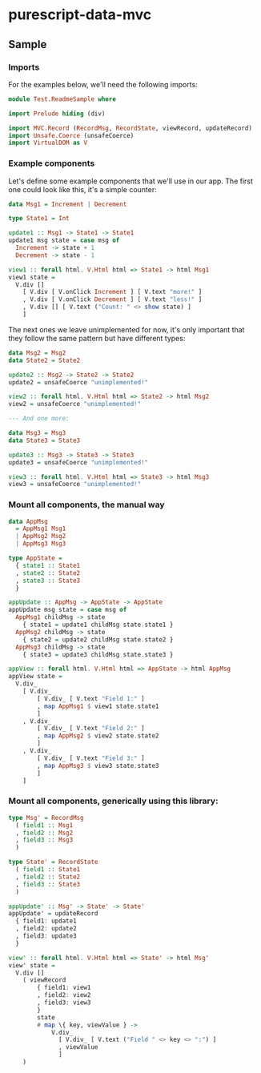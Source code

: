 # purescript-data-mvc

## Sample
### Imports
For the examples below, we'll need the following imports:


```hs
module Test.ReadmeSample where

import Prelude hiding (div)

import MVC.Record (RecordMsg, RecordState, viewRecord, updateRecord)
import Unsafe.Coerce (unsafeCoerce)
import VirtualDOM as V
```

### Example components
Let's define some example components that we'll use in our app.
The first one could look like this, it's a simple counter:


```hs
data Msg1 = Increment | Decrement

type State1 = Int

update1 :: Msg1 -> State1 -> State1
update1 msg state = case msg of
  Increment -> state + 1
  Decrement -> state - 1

view1 :: forall html. V.Html html => State1 -> html Msg1
view1 state =
  V.div []
    [ V.div [ V.onClick Increment ] [ V.text "more!" ]
    , V.div [ V.onClick Decrement ] [ V.text "less!" ]
    , V.div [] [ V.text ("Count: " <> show state) ]
    ]
```

The next ones we leave unimplemented for now, it's only important that they 
follow the same pattern but have different types:


```hs
data Msg2 = Msg2
data State2 = State2

update2 :: Msg2 -> State2 -> State2
update2 = unsafeCoerce "unimplemented!"

view2 :: forall html. V.Html html => State2 -> html Msg2
view2 = unsafeCoerce "unimplemented!"

--- And one more:

data Msg3 = Msg3
data State3 = State3

update3 :: Msg3 -> State3 -> State3
update3 = unsafeCoerce "unimplemented!"

view3 :: forall html. V.Html html => State3 -> html Msg3
view3 = unsafeCoerce "unimplemented!"
```

### Mount all components, the manual way


```hs
data AppMsg
  = AppMsg1 Msg1
  | AppMsg2 Msg2
  | AppMsg3 Msg3

type AppState =
  { state1 :: State1
  , state2 :: State2
  , state3 :: State3
  }

appUpdate :: AppMsg -> AppState -> AppState
appUpdate msg state = case msg of
  AppMsg1 childMsg -> state
    { state1 = update1 childMsg state.state1 }
  AppMsg2 childMsg -> state
    { state2 = update2 childMsg state.state2 }
  AppMsg3 childMsg -> state
    { state3 = update3 childMsg state.state3 }

appView :: forall html. V.Html html => AppState -> html AppMsg
appView state =
  V.div_
    [ V.div_
        [ V.div_ [ V.text "Field 1:" ]
        , map AppMsg1 $ view1 state.state1
        ]
    , V.div_
        [ V.div_ [ V.text "Field 2:" ]
        , map AppMsg2 $ view2 state.state2
        ]
    , V.div_
        [ V.div_ [ V.text "Field 3:" ]
        , map AppMsg3 $ view3 state.state3
        ]
    ]
```

### Mount all components, generically using this library:


```hs
type Msg' = RecordMsg
  ( field1 :: Msg1
  , field2 :: Msg2
  , field3 :: Msg3
  )

type State' = RecordState
  ( field1 :: State1
  , field2 :: State2
  , field3 :: State3
  )

appUpdate' :: Msg' -> State' -> State'
appUpdate' = updateRecord
  { field1: update1
  , field2: update2
  , field3: update3
  }

view' :: forall html. V.Html html => State' -> html Msg'
view' state =
  V.div []
    ( viewRecord
        { field1: view1
        , field2: view2
        , field3: view3
        }
        state
        # map \{ key, viewValue } ->
            V.div_
              [ V.div_ [ V.text ("Field " <> key <> ":") ]
              , viewValue
              ]
    )
```